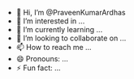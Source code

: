 - 👋 Hi, I’m @PraveenKumarArdhas
- 👀 I’m interested in ...
- 🌱 I’m currently learning ...
- 💞️ I’m looking to collaborate on ...
- 📫 How to reach me ...
- 😄 Pronouns: ...
- ⚡ Fun fact: ...

<!---
PraveenKumarArdhas/PraveenKumarArdhas is a ✨ special ✨ repository because its `README.md` (this file) appears on your GitHub profile.
You can click the Preview link to take a look at your changes.
--->
